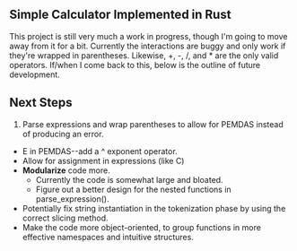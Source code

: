## Simple Calculator Implemented in Rust

This project is still very much a work in progress, though I'm going to move away from it for a bit. Currently the interactions are buggy and only work if they're wrapped in parentheses. Likewise, +, -, /, and * are the only valid operators. If/when I come back to this, below is the outline of future development.

## Next Steps

1. Parse expressions and wrap parentheses to allow for PEMDAS instead of producing an error.
  * E in PEMDAS--add a ^ exponent operator.
  * Allow for assignment in expressions (like C)
* __Modularize__ code more.
  * Currently the code is somewhat large and bloated.
  * Figure out a better design for the nested functions in parse_expression().
* Potentially fix string instantiation in the tokenization phase by using the correct slicing method.
* Make the code more object-oriented, to group functions in more effective namespaces and intuitive structures.
